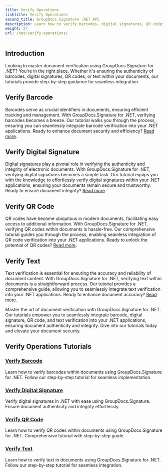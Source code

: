 ```yaml
---
title: Verify Operations
linktitle: Verify Operations
second_title: GroupDocs.Signature .NET API
description: Learn how to verify barcodes, digital signatures, QR codes, and text in documents using GroupDocs.Signature .NET. Step-by-step tutorials for seamless integration.
weight: 27
url: /net/verify-operations/
---
```

## Introduction

Looking to master document verification using GroupDocs.Signature for .NET? You're in the right place. Whether it's ensuring the authenticity of barcodes, digital signatures, QR codes, or text within your documents, our tutorials provide step-by-step guidance for seamless integration.

## Verify Barcode
Barcodes serve as crucial identifiers in documents, ensuring efficient tracking and management. With GroupDocs.Signature for .NET, verifying barcodes becomes a breeze. Our tutorial walks you through the process, ensuring you can seamlessly integrate barcode verification into your .NET applications. Ready to enhance document security and efficiency? [Read more](./verify-barcode/).

## Verify Digital Signature
Digital signatures play a pivotal role in verifying the authenticity and integrity of electronic documents. With GroupDocs.Signature for .NET, verifying digital signatures becomes a simple task. Our tutorial equips you with the knowledge to effortlessly verify digital signatures within your .NET applications, ensuring your documents remain secure and trustworthy. Ready to ensure document integrity? [Read more](./verify-digital/).

## Verify QR Code
QR codes have become ubiquitous in modern documents, facilitating easy access to additional information. With GroupDocs.Signature for .NET, verifying QR codes within documents is hassle-free. Our comprehensive tutorial guides you through the process, enabling seamless integration of QR code verification into your .NET applications. Ready to unlock the potential of QR codes? [Read more](./verify-qr-code/).

## Verify Text
Text verification is essential for ensuring the accuracy and reliability of document content. With GroupDocs.Signature for .NET, verifying text within documents is a straightforward process. Our tutorial provides a comprehensive guide, allowing you to seamlessly integrate text verification into your .NET applications. Ready to enhance document accuracy? [Read more](./verify-text/).

Master the art of document verification with GroupDocs.Signature for .NET. Our tutorials empower you to seamlessly integrate barcode, digital signature, QR code, and text verification into your .NET applications, ensuring document authenticity and integrity. Dive into our tutorials today and elevate your document security.
## Verify Operations Tutorials
### [Verify Barcode](./verify-barcode/)
Learn how to verify barcodes within documents using GroupDocs.Signature for .NET. Follow our step-by-step tutorial for seamless implementation.
### [Verify Digital Signature](./verify-digital/)
Verify digital signatures in .NET with ease using GroupDocs.Signature. Ensure document authenticity and integrity effortlessly.
### [Verify QR Code](./verify-qr-code/)
Learn how to verify QR codes within documents using GroupDocs.Signature for .NET. Comprehensive tutorial with step-by-step guide.
### [Verify Text](./verify-text/)
Learn how to verify text in documents using GroupDocs.Signature for .NET. Follow our step-by-step tutorial for seamless integration.